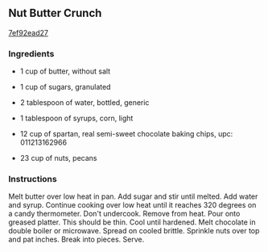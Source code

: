## Nut Butter Crunch

[7ef92ead27](http://www.food.com/recipe/nut-butter-crunch-129510)

### Ingredients

 - 1 cup of butter, without salt

 - 1 cup of sugars, granulated

 - 2 tablespoon of water, bottled, generic

 - 1 tablespoon of syrups, corn, light

 - 12 cup of spartan, real semi-sweet chocolate baking chips, upc: 011213162966

 - 23 cup of nuts, pecans

### Instructions

Melt butter over low heat in pan. Add sugar and stir until melted. Add water and syrup. Continue cooking over low heat until it reaches 320 degrees on a candy thermometer. Don't undercook. Remove from heat. Pour onto greased platter. This should be thin. Cool until hardened. Melt chocolate in double boiler or microwave. Spread on cooled brittle. Sprinkle nuts over top and pat inches. Break into pieces. Serve.